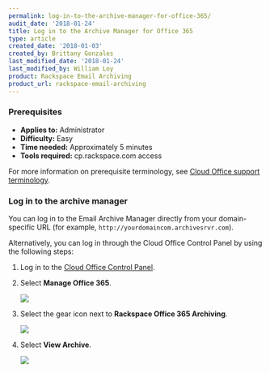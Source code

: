 ```yaml
---
permalink: log-in-to-the-archive-manager-for-office-365/
audit_date: '2018-01-24'
title: Log in to the Archive Manager for Office 365
type: article
created_date: '2018-01-03'
created_by: Brittany Gonzales
last_modified_date: '2018-01-24'
last_modified_by: William Loy
product: Rackspace Email Archiving
product_url: rackspace-email-archiving
---
```


### Prerequisites

- **Applies to:** Administrator
- **Difficulty:** Easy
- **Time needed:** Approximately 5 minutes
- **Tools required:**  cp.rackspace.com access

For more information on prerequisite terminology, see [Cloud Office support terminology](/how-to/cloud-office-support-terminology).


### Log in to the archive manager

You can log in to the Email Archive Manager directly from your
domain-specific URL (for example, `http://yourdomaincom.archivesrvr.com`).

Alternatively, you can log in through the Cloud Office Control Panel by
using the following steps:

1.  Log in to the [Cloud Office Control Panel](https://cp.rackspace.com).

2.  Select **Manage Office 365**.

    <img src="{% asset_path rackspace-email-archiving/log-in-to-the-archive-manager-for-office-365/manage_365.png %}" />

3.  Select the gear icon next to **Rackspace Office 365 Archiving**.

    <img src="{% asset_path rackspace-email-archiving/log-in-to-the-archive-manager-for-office-365/gear_icon.png %}"  />

4.  Select **View Archive**.

    <img src="{% asset_path rackspace-email-archiving/log-in-to-the-archive-manager-for-office-365/view_archive.png %}" />
